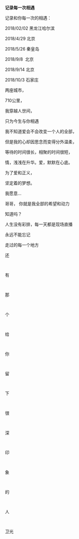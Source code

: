 **记录每一次相遇**

记录和你每一次的相遇：

2018/02/02 黑龙江哈尔滨

2018/4/29 北京

2018/5/26 秦皇岛

2018/9/8&nbsp; 北京

2018/9/14 北京

2018/10/3 石家庄

两座城市，

710公里，

我穿越人世间，

只为今生与你相遇

我不知道爱会不会改变一个人的全部，

但是我的心却因思念而变得分外温柔，

等待的时间很长，相聚的时间很短，

情，浅浅在升华。爱，默默在心底。

为了爱和正义，

坚定着的梦想。

我愿意…

哥哥， 你就是我全部的希望和动力

知道吗？

人生没有彩排，每一天都是现场直播

永远不能忘记

走过的每一个地方

还

&nbsp;

有

&nbsp;

那

&nbsp;

个

&nbsp;

给

&nbsp;

你

&nbsp;

留

&nbsp;

下

&nbsp;

很

&nbsp;

深

&nbsp;

印

&nbsp;

象

&nbsp;

的

&nbsp;

人

&nbsp;

卫光
